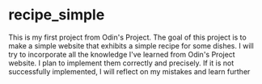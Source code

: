 # recipe_simple

This is my first project from Odin's Project.
The goal of this project is to make a simple website that exhibits a simple recipe for some dishes.
I will try to incorporate all the knowledge I've learned from Odin's Project website.
I plan to implement them correctly and precisely. If it is not successfully implemented, I will reflect on my mistakes and learn further
